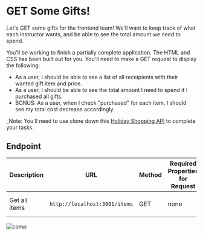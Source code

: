 # GET Some Gifts!

Let's GET some gifts for the frontend team! We'll want to keep track of what each instructor wants, and be able to see the total amount we need to spend. 

You'll be working to finish a partially complete application. The HTML and CSS has been built out for you. You'll need to make a GET request to display the following: 
* As a user, I should be able to see a list of all receipients with their wanted gift item and price. 
* As a user, I should be able to see the total amount I need to spend if I purchased all gifts. 
* BONUS: As a user, when I check "purchased" for each item, I should see my total cost decrease accordingly.

_Note: You'll need to use clone down this [Holiday Shopping API](https://mysterious-mesa-00016.herokuapp.com/items) to complete your tasks. 


## Endpoint

| Description | URL | Method | Required Properties for Request | Sample Successful Response |
|----------|-----|--------|---------------------|-----------------|
| Get all items |`http://localhost:3001/items`| GET  | none | An array containing all items |


![comp](https://github.com/turingschool-examples/get-some-gifts/blob/main/images/giftlist.png)

